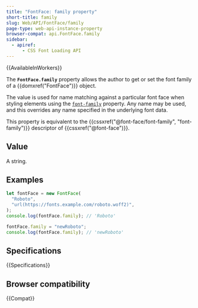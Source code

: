 ```yaml
---
title: "FontFace: family property"
short-title: family
slug: Web/API/FontFace/family
page-type: web-api-instance-property
browser-compat: api.FontFace.family
sidebar:
  - apiref:
      - CSS Font Loading API
---
```


{{AvailableInWorkers}}

The **`FontFace.family`** property allows the author to get or set the font family of a {{domxref("FontFace")}} object.

The value is used for name matching against a particular font face when styling elements using the [`font-family`](/en-US/docs/Web/CSS/font-family) property.
Any name may be used, and this overrides any name specified in the underlying font data.

This property is equivalent to the {{cssxref("@font-face/font-family", "font-family")}} descriptor of {{cssxref("@font-face")}}.

## Value

A string.

## Examples

```js
let fontFace = new FontFace(
  "Roboto",
  "url(https://fonts.example.com/roboto.woff2)",
);
console.log(fontFace.family); // 'Roboto'

fontFace.family = "newRoboto";
console.log(fontFace.family); // 'newRoboto'
```

## Specifications

{{Specifications}}

## Browser compatibility

{{Compat}}
